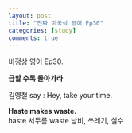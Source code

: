 ```yaml
---
layout: post
title: "진짜 미국식 영어 Ep30"
categories: [study]
comments: true
---
```


비정상 영어 Ep30.

<b>급할 수록 돌아가라</b>

김영철 say : Hey, take your time.

<b>Haste makes waste.</b> <br>
haste 서두름 waste 낭비, 쓰레기, 실수
